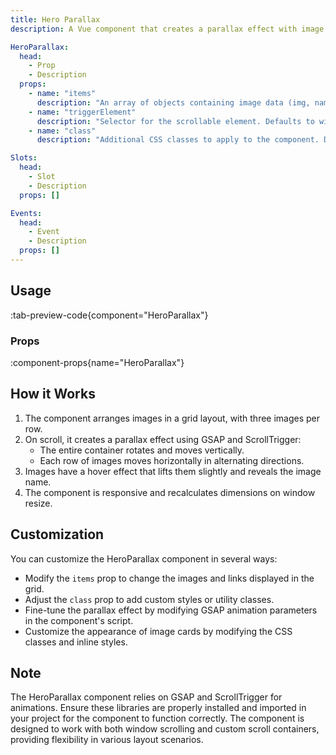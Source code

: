```yaml
---
title: Hero Parallax
description: A Vue component that creates a parallax effect with image grid for hero sections.

HeroParallax:
  head:
    - Prop
    - Description
  props:
    - name: "items"
      description: "An array of objects containing image data (img, name, link). Default is an empty array."
    - name: "triggerElement"
      description: "Selector for the scrollable element. Defaults to window if not provided."
    - name: "class"
      description: "Additional CSS classes to apply to the component. Default is an empty string."

Slots:
  head:
    - Slot
    - Description
  props: []

Events:
  head:
    - Event
    - Description
  props: []
---
```


## Usage

:tab-preview-code{component="HeroParallax"}

### Props

:component-props{name="HeroParallax"}

## How it Works

1. The component arranges images in a grid layout, with three images per row.
2. On scroll, it creates a parallax effect using GSAP and ScrollTrigger:
   - The entire container rotates and moves vertically.
   - Each row of images moves horizontally in alternating directions.
3. Images have a hover effect that lifts them slightly and reveals the image name.
4. The component is responsive and recalculates dimensions on window resize.

## Customization

You can customize the HeroParallax component in several ways:

- Modify the `items` prop to change the images and links displayed in the grid.
- Adjust the `class` prop to add custom styles or utility classes.
- Fine-tune the parallax effect by modifying GSAP animation parameters in the component's script.
- Customize the appearance of image cards by modifying the CSS classes and inline styles.

## Note

The HeroParallax component relies on GSAP and ScrollTrigger for animations. Ensure these libraries are properly installed and imported in your project for the component to function correctly. The component is designed to work with both window scrolling and custom scroll containers, providing flexibility in various layout scenarios.
